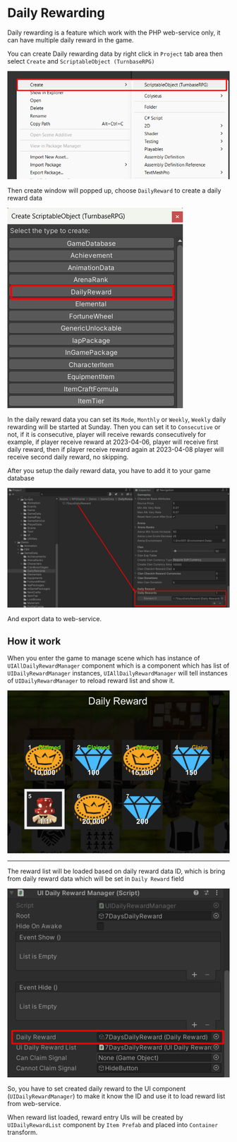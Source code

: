 # Daily Rewarding

Daily rewarding is a feature which work with the PHP web-service only, it can have multiple daily reward in the game.

You can create Daily rewarding data by right click in `Project` tab area then select `Create` and `ScriptableObject (TurnbaseRPG)`

![](../images/022/1.png)

Then create window will popped up, choose `DailyReward` to create a daily reward data

![](../images/022/2.png)

In the daily reward data you can set its `Mode`, `Monthly` or `Weekly`, `Weekly` daily rewarding will be started at Sunday.
Then you can set it to `Consecutive` or not, if it is consecutive, player will receive rewards consecutively for example, if player receive reward at 2023-04-06, player will receive first daily reward, then if player receive reward again at 2023-04-08 player will receive second daily reward, no skipping.

After you setup the daily reward data, you have to add it to your game database

![](../images/022/3.png)

And export data to web-service.

## How it work

When you enter the game to manage scene which has instance of `UIAllDailyRewardManager` component which is a component which has list of `UIDailyRewardManager` instances, `UIAllDailyRewardManager` will tell instances of `UIDailyRewardManager` to reload reward list and show it.

![](../images/022/4.png)

* * *

The reward list will be loaded based on daily reward data ID, which is bring from daily reward data which will be set in `Daily Reward` field

![](../images/022/5.png)

So, you have to set created daily reward to the UI component (`UIDailyRewardManager`) to make it know the ID and use it to load reward list from web-service.

When reward list loaded, reward entry UIs will be created by `UIDailyRewardList` component by `Item Prefab` and placed into `Container` transform.